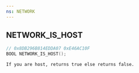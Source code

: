```yaml
---
ns: NETWORK
---
```

## NETWORK_IS_HOST

```c
// 0x8DB296B814EDDA07 0xE46AC10F
BOOL NETWORK_IS_HOST();
```

```
If you are host, returns true else returns false.
```

